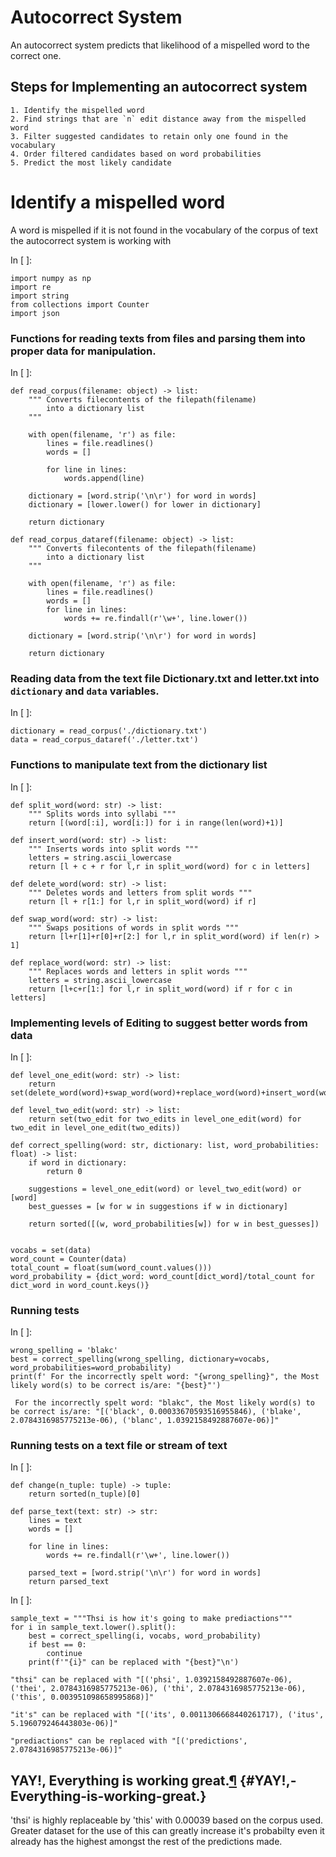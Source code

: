 Autocorrect System
==========================================

An autocorrect system predicts that likelihood of a mispelled word to
the correct one.

Steps for Implementing an autocorrect system
----------------------------------------------------------------------------------------------

    1. Identify the mispelled word
    2. Find strings that are `n` edit distance away from the mispelled word
    3. Filter suggested candidates to retain only one found in the vocabulary
    4. Order filtered candidates based on word probabilities
    5. Predict the most likely candidate

Identify a mispelled word
========================================================

A word is mispelled if it is not found in the vocabulary of the corpus
of text the autocorrect system is working with

In [ ]:

    import numpy as np
    import re
    import string
    from collections import Counter
    import json

### Functions for reading texts from files and parsing them into proper data for manipulation.

In [ ]:

    def read_corpus(filename: object) -> list:
        """ Converts filecontents of the filepath(filename)
            into a dictionary list  
        """
        
        with open(filename, 'r') as file:
            lines = file.readlines()
            words = []

            for line in lines:
                words.append(line)

        dictionary = [word.strip('\n\r') for word in words]
        dictionary = [lower.lower() for lower in dictionary]

        return dictionary

    def read_corpus_dataref(filename: object) -> list:
        """ Converts filecontents of the filepath(filename)
            into a dictionary list
        """
        
        with open(filename, 'r') as file:
            lines = file.readlines()
            words = []
            for line in lines:
                words += re.findall(r'\w+', line.lower())

        dictionary = [word.strip('\n\r') for word in words]

        return dictionary

### Reading data from the text file Dictionary.txt and letter.txt into `dictionary` and `data` variables.

In [ ]:

    dictionary = read_corpus('./dictionary.txt')
    data = read_corpus_dataref('./letter.txt')

### Functions to manipulate text from the dictionary list

In [ ]:

    def split_word(word: str) -> list:
        """ Splits words into syllabi """
        return [(word[:i], word[i:]) for i in range(len(word)+1)]

    def insert_word(word: str) -> list:
        """ Inserts words into split words """
        letters = string.ascii_lowercase
        return [l + c + r for l,r in split_word(word) for c in letters]

    def delete_word(word: str) -> list:
        """ Deletes words and letters from split words """
        return [l + r[1:] for l,r in split_word(word) if r]

    def swap_word(word: str) -> list:
        """ Swaps positions of words in split words """
        return [l+r[1]+r[0]+r[2:] for l,r in split_word(word) if len(r) > 1]

    def replace_word(word: str) -> list:
        """ Replaces words and letters in split words """
        letters = string.ascii_lowercase
        return [l+c+r[1:] for l,r in split_word(word) if r for c in letters]

### Implementing levels of Editing to suggest better words from data

In [ ]:

      

    def level_one_edit(word: str) -> list:
        return set(delete_word(word)+swap_word(word)+replace_word(word)+insert_word(word))

    def level_two_edit(word: str) -> list:
        return set(two_edit for two_edits in level_one_edit(word) for two_edit in level_one_edit(two_edits))

    def correct_spelling(word: str, dictionary: list, word_probabilities: float) -> list:
        if word in dictionary:
            return 0

        suggestions = level_one_edit(word) or level_two_edit(word) or [word]
        best_guesses = [w for w in suggestions if w in dictionary]
        
        return sorted([(w, word_probabilities[w]) for w in best_guesses]) 


    vocabs = set(data)
    word_count = Counter(data)
    total_count = float(sum(word_count.values()))
    word_probability = {dict_word: word_count[dict_word]/total_count for dict_word in word_count.keys()}

### Running tests

In [ ]:

    wrong_spelling = 'blakc'
    best = correct_spelling(wrong_spelling, dictionary=vocabs, word_probabilities=word_probability)
    print(f' For the incorrectly spelt word: "{wrong_spelling}", the Most likely word(s) to be correct is/are: "{best}"')

     For the incorrectly spelt word: "blakc", the Most likely word(s) to be correct is/are: "[('black', 0.00033670593516955846), ('blake', 2.0784316985775213e-06), ('blanc', 1.0392158492887607e-06)]"

### Running tests on a text file or stream of text

In [ ]:

    def change(n_tuple: tuple) -> tuple:
        return sorted(n_tuple)[0]

    def parse_text(text: str) -> str:
        lines = text
        words = []

        for line in lines:
            words += re.findall(r'\w+', line.lower())

        parsed_text = [word.strip('\n\r') for word in words]
        return parsed_text

In [ ]:

    sample_text = """Thsi is how it's going to make prediactions"""
    for i in sample_text.lower().split():
        best = correct_spelling(i, vocabs, word_probability)
        if best == 0:
            continue
        print(f'"{i}" can be replaced with "{best}"\n')

    "thsi" can be replaced with "[('phsi', 1.0392158492887607e-06), ('thei', 2.0784316985775213e-06), ('thi', 2.0784316985775213e-06), ('this', 0.003951098658995868)]"

    "it's" can be replaced with "[('its', 0.0011306668440261717), ('itus', 5.196079246443803e-06)]"

    "prediactions" can be replaced with "[('predictions', 2.0784316985775213e-06)]"

YAY!, Everything is working great.[¶](#YAY!,-Everything-is-working-great.) {#YAY!,-Everything-is-working-great.}
--------------------------------------------------------------------------

'thsi' is highly replaceable by 'this' with 0.00039 based on the corpus
used. Greater dataset for the use of this can greatly increase it's
probabilty even it already has the highest amongst the rest of the
predictions made.
